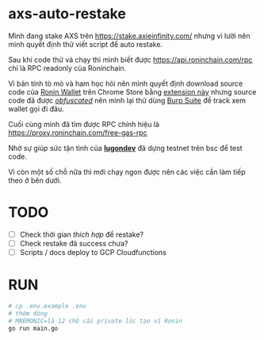 axs-auto-restake
====

Mình đang stake AXS trên https://stake.axieinfinity.com/ nhưng vì lười nên mình quyết định thử viết script để auto restake.

Sau khi code thử và chạy thì mình biết được https://api.roninchain.com/rpc chỉ là RPC readonly của Roninchain.

Vì bản tính tò mò và ham học hỏi nên mình quyết định download source code của [Ronin Wallet](https://chrome.google.com/webstore/detail/ronin-wallet/fnjhmkhhmkbjkkabndcnnogagogbneec) trên Chrome Store bằng [extension này](https://chrome.google.com/webstore/detail/chrome-extension-source-v/jifpbeccnghkjeaalbbjmodiffmgedin) nhưng source code đã được _[obfuscated](https://en.wikipedia.org/wiki/Obfuscation_(software))_ nên mình lại thử dùng [Burp Suite](https://portswigger.net/burp) để track xem wallet gọi đi đâu.

Cuối cùng mình đã tìm được RPC chính hiệu là https://proxy.roninchain.com/free-gas-rpc

Nhờ sự giúp sức tận tình của **[lugondev](https://github.com/lugondev)** đã dựng testnet trên bsc để test code.

Vì còn một số chỗ nữa thì mới chạy ngon được nên các việc cần làm tiếp theo ở bên dưới.

# TODO
- [ ] Check thời gian *thích hợp* để restake?
- [ ] Check restake đã success chưa?
- [ ] Scripts / docs deploy to GCP Cloudfunctions

# RUN

```bash
# cp .env.example .env
# thêm dòng
# MNEMONIC=là 12 chữ cái private lúc tạo ví Ronin
go run main.go
```